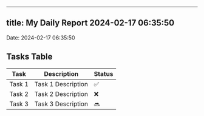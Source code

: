 
---
title: My Daily Report 2024-02-17 06:35:50
---

Date: 2024-02-17 06:35:50

## Tasks Table

| Task | Description | Status |
|------|-------------|--------|
| Task 1 | Task 1 Description | ✅ |
| Task 2 | Task 2 Description | ❌ |
| Task 3 | Task 3 Description | 🔜 |

